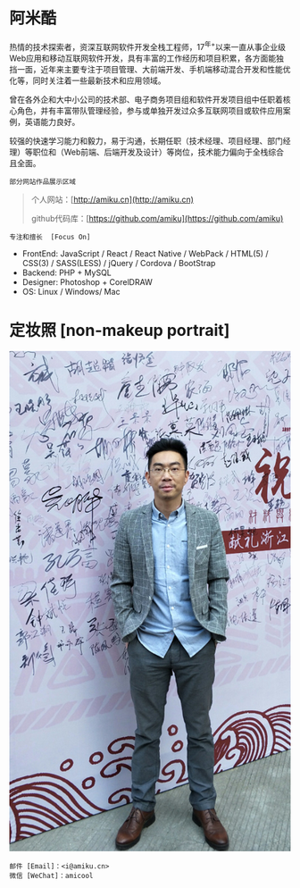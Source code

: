 

# [](#阿米酷)阿米酷

热情的技术探索者，资深互联网软件开发全栈工程师，17<sup>年+</sup>以来一直从事企业级Web应用和移动互联网软件开发，具有丰富的工作经历和项目积累，各方面能独挡一面，近年来主要专注于项目管理、大前端开发、手机端移动混合开发和性能优化等，同时关注着一些最新技术和应用领域。

曾在各外企和大中小公司的技术部、电子商务项目组和软件开发项目组中任职着核心角色，并有丰富带队管理经验，参与或单独开发过众多互联网项目或软件应用案例，英语能力良好。
       
较强的快速学习能力和毅力，易于沟通，长期任职（技术经理、项目经理、部门经理）等职位和（Web前端、后端开发及设计）等岗位，技术能力偏向于全栈综合且全面。

```
部分网站作品展示区域
```
> 个人网站：[http://amiku.cn](http://amiku.cn)
>
> github代码库：[https://github.com/amiku](https://github.com/amiku)

```
专注和擅长  [Focus On] 
```

*   FrontEnd: JavaScript / React / React Native / WebPack / HTML(5) / CSS(3) / SASS(LESS) / jQuery / Cordova / BootStrap
*   Backend: PHP + MySQL
*   Designer: Photoshop + CorelDRAW
*   OS: Linux / Windows/ Mac

# [](#定妆照)定妆照 [non-makeup portrait]

![](./photo-640x1138.jpg)

```
邮件 [Email]：<i@amiku.cn>
微信 [WeChat]：amicool
```
